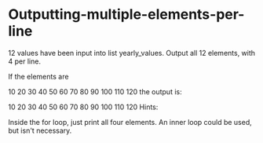 # Outputting-multiple-elements-per-line
12 values have been input into list yearly_values. Output all 12 elements, with 4 per line.

If the elements are

10 20 30 40 50 60 70 80 90 100 110 120
the output is:

10 20 30 40
50 60 70 80
90 100 110 120
Hints:

Inside the for loop, just print all four elements. An inner loop could be used, but isn't necessary.
